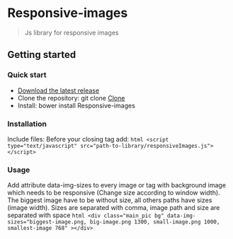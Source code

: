 # Responsive-images
> Js library for responsive images

## Getting started

### Quick start
* [Download the latest release](https://github.com/Ajjya/Responsive-images/archive/master.zip)
* Clone the repository: git clone [Clone](https://github.com/Ajjya/Responsive-images.git)
* Install: bower install Responsive-images

### Installation
Include files:
	Before your closing <body> tag add:
	```html
	<script type="text/javascript" src="path-to-library/responsiveImages.js"></script>
	```
### Usage
Add attribute data-img-sizes to every image or tag with background image which needs to be responsive (Change size according to window width). The biggest image have to be without size, all others paths have sizes (image width).
Sizes are separated with comma, image path and size are separated with space
	```html
	<div class="main_pic bg" data-img-sizes="biggest-image.png, big-image.png 1300, small-image.png 1000, smallest-image 768" ></div>
	```
